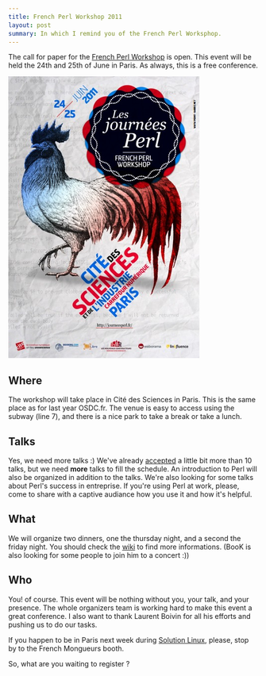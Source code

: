 ```yaml
---
title: French Perl Workshop 2011
layout: post
summary: In which I remind you of the French Perl Worksphop.
---
```


The call for paper for the [French Perl Workshop](http://journeesperl.fr/fpw2011/) is open. This event will be held the 24th and 25th of June in Paris. As always, this is a free conference.

<img class="img_center" src="/images/affiche_fpw11.jpg" />

## Where

The workshop will take place in Cité des Sciences in Paris. This is the same place as for last year OSDC.fr. The venue is easy to access using the subway (line 7), and there is a nice park to take a break or take a lunch.

## Talks

Yes, we need more talks :) We've already [accepted](http://journeesperl.fr/fpw2011/talks) a little bit more than 10 talks, but we need **more** talks to fill the schedule. An introduction to Perl will also be organized in addition to the talks. We're also looking for some talks about Perl's success in entreprise. If you're using Perl at work, please, come to share with a captive audiance how you use it and how it's helpful.

## What

We will organize two dinners, one the thursday night, and a second the friday night. You should check the [wiki](http://journeesperl.fr/fpw2011/wiki) to find more informations. (BooK is also looking for some people to join him to a concert :))

## Who

You! of course. This event will be nothing without you, your talk, and your presence. The whole organizers team is working hard to make this event a great conference. I also want to thank Laurent Boivin for all his efforts and pushing us to do our tasks.

If you happen to be in Paris next week during [Solution Linux](http://www.solutionslinux.fr/?lg=en), please, stop by to the French Mongueurs booth.

So, what are you waiting to register ?

